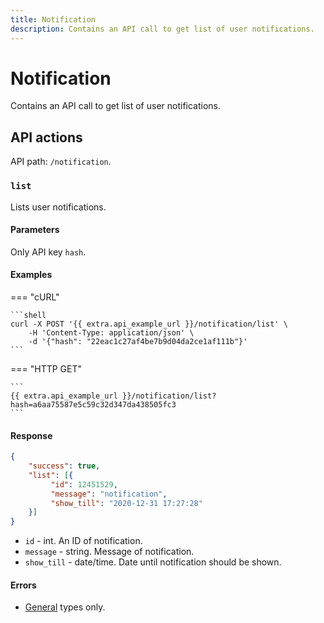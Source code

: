 ```yaml
---
title: Notification
description: Contains an API call to get list of user notifications.
---
```


# Notification

Contains an API call to get list of user notifications.


## API actions

API path: `/notification`.

### `list`

Lists user notifications.

#### Parameters

Only API key `hash`.

#### Examples

=== "cURL"

    ```shell
    curl -X POST '{{ extra.api_example_url }}/notification/list' \
        -H 'Content-Type: application/json' \
        -d '{"hash": "22eac1c27af4be7b9d04da2ce1af111b"}'
    ```

=== "HTTP GET"

    ```
    {{ extra.api_example_url }}/notification/list?hash=a6aa75587e5c59c32d347da438505fc3
    ```

#### Response

```json
{
    "success": true,
    "list": [{
         "id": 12451529,
         "message": "notification",
         "show_till": "2020-12-31 17:27:28"
    }]
}
```

* `id` - int. An ID of notification.
* `message` - string. Message of notification.
* `show_till` - date/time. Date until notification should be shown.

#### Errors

* [General](../../getting-started/errors.md#error-codes) types only.
